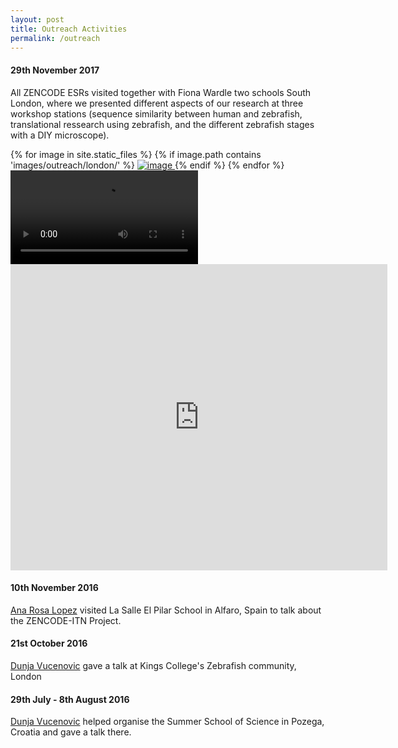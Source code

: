 ```yaml
---
layout: post
title: Outreach Activities
permalink: /outreach
---
```

#### 29th November 2017
All ZENCODE ESRs visited together with Fiona Wardle two schools South London, where we presented different aspects of our research at three workshop stations (sequence similarity between human and zebrafish, translational ressearch using zebrafish, and the different zebrafish stages with a DIY microscope).
<div class="image-gallery-lg d-flex flex-row flex-wrap   justify-content-center">
{% for image in site.static_files %}
{% if image.path contains 'images/outreach/london/' %}
<a href="{{ image.path }}" class="item" data-toggle="lightbox" data-gallery="gallery">
<img src="{{ image.path }}" alt="image" class="post-image inline-block" />
</a>
{% endif %}
{% endfor %}
<video class="video-container-square inline-block" controls>
  <source src="../library/movies/zoom.webm" type="video/webm; codecs=vp9">
  <source src="../library/movies/zoom.mp4" type="video/mp4">
</video>

<iframe src="https://onedrive.live.com/embed?cid=B8D934D84AC202B9&resid=B8D934D84AC202B9%21109&authkey=AIcNw1vbiZVIh1g&em=2" width="603" height="490" frameborder="0" scrolling="no" class="inline-block"></iframe>
</div>

#### 10th November 2016
[Ana Rosa Lopez](/researchers/2017-12-08-esr-07-ana.html) visited La Salle El Pilar School in Alfaro, Spain to talk about the ZENCODE-ITN Project.


#### 21st October 2016
[Dunja Vucenovic](/researchers/2017-12-08-esr-01-dunja.html) gave a talk at Kings College's Zebrafish community, London

#### 29th July - 8th August 2016
[Dunja Vucenovic](/researchers/2017-12-08-esr-01-dunja.html)  helped organise the Summer School of Science in Pozega, Croatia and gave a talk there.
